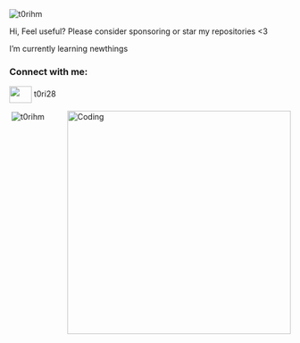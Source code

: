 <img src="https://count.getloli.com/get/@t0rihm" alt="t0rihm" />

Hi, Feel useful? Please consider sponsoring or star my repositories <3

I’m currently learning newthings

<h3 align="left">Connect with me:</h3>
<p align="left">
<a href="https://discord.gg/" target="blank"><img align="center" src="https://raw.githubusercontent.com/rahuldkjain/github-profile-readme-generator/master/src/images/icons/Social/discord.svg" alt="" height="30" width="40" /></a>
t0ri28
</p>

<img align="right" alt="Coding" width="400" src="https://i.pinimg.com/originals/84/99/20/849920535e6d09e5445cdaac5ab16803.gif">

<p>&nbsp;<img align="center" src="https://github-readme-stats.vercel.app/api?username=t0rihm&theme=great-gatsby&hide_border=false&include_all_commits=true&count_private=false)" alt="t0rihm" /></p>
